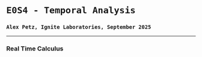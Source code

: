 # `E0S4 - Temporal Analysis`
### `Alex Petz, Ignite Laboratories, September 2025`

---

### Real Time Calculus